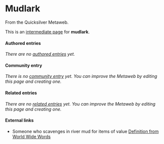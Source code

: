 
# Mudlark

From the Quicksilver Metaweb.

This is an [intermediate page](/metaweb-intermediate-page) for 
**mudlark**.


#### Authored entries


*There are no [authored entries](/metaweb-authored-entries) yet.*

#### Community entry


*There is no [community entry](/metaweb-community-entry) yet. You can improve the Metaweb by editing this page and creating one.*

#### Related entries


*There are no [related entries](/metaweb-related-entry) yet. You can improve the Metaweb by editing this page and creating one.*

#### External links


* Someone who scavenges in river mud for items of value [Definition from World Wide Words](/http-www-quinion-com-words-weirdwords-ww-mud1-htm)
